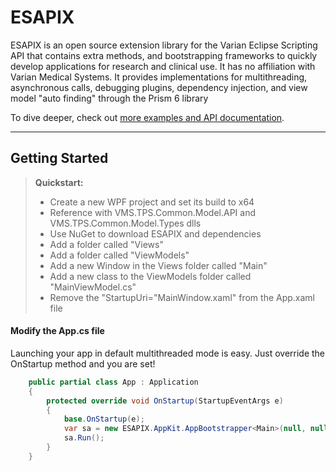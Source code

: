 ESAPIX
===================

ESAPIX is an open source extension library for the Varian Eclipse Scripting API that contains extra methods, and bootstrapping frameworks to quickly develop applications for research and clinical use. It has no affiliation with Varian Medical Systems. It provides implementations for multithreading, asynchronous calls, debugging plugins, dependency injection, and view model "auto finding" through the Prism 6 library 

To dive deeper, check out [more examples and API documentation](https://rexcardan.github.io/ESAPIX/).

----------

Getting Started
-------------

> **Quickstart:**
> - Create a new WPF project and set its build to x64
> - Reference with VMS.TPS.Common.Model.API and VMS.TPS.Common.Model.Types dlls
> - Use NuGet to download ESAPIX and dependencies
> - Add a folder called "Views"
> - Add a folder called "ViewModels"
> - Add a new Window in the Views folder called "Main"
> - Add a new class to the ViewModels folder called "MainViewModel.cs"
> - Remove the "StartupUri="MainWindow.xaml" from the App.xaml file

#### <i class="icon-pencil"></i> Modify the App.cs file
Launching your app in default multithreaded mode is easy. Just override the OnStartup method and you are set!
```csharp
    public partial class App : Application
    {
        protected override void OnStartup(StartupEventArgs e)
        {
            base.OnStartup(e);
            var sa = new ESAPIX.AppKit.AppBootstrapper<Main>(null, null, false);
            sa.Run();
        }
    }
```

